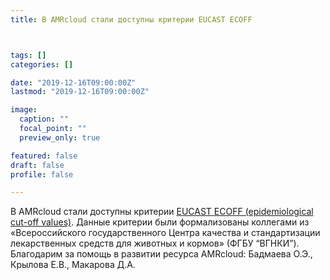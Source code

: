 ```yaml
---
title: В AMRcloud стали доступны критерии EUCAST ECOFF



tags: []
categories: []

date: "2019-12-16T09:00:00Z"
lastmod: "2019-12-16T09:00:00Z"

image:
  caption: ""
  focal_point: ""
  preview_only: true

featured: false
draft: false
profile: false

---
```


В AMRcloud стали доступны критерии [EUCAST ECOFF (epidemiological cut-off values)](http://www.eucast.org/mic_distributions_and_ecoffs/). Данные критерии были формализованы коллегами из «Всероссийского государственного Центра качества и стандартизации лекарственных средств для животных и кормов» (ФГБУ “ВГНКИ”). Благодарим за помощь в развитии ресурса AMRcloud:  Бадмаева О.Э., Крылова Е.В., Макарова Д.А.

